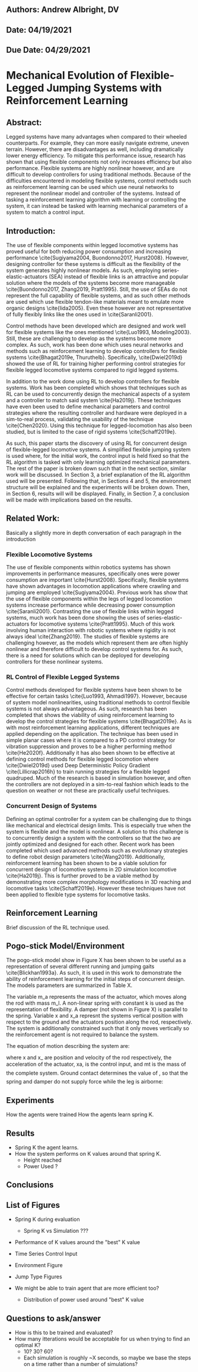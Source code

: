 ## Authors: Andrew Albright, DV
## Date: 04/19/2021
## Due Date: 04/29/2021

# Mechanical Evolution of Flexible-Legged Jumping Systems with Reinforcement Learning

## Abstract: 
Legged systems have many advantages when compared to their wheeled counterparts. For example, they can more easily navigate extreme, uneven terrain. However, there are disadvantages as well, including dramatically lower energy efficiency. To mitigate this performance issue, research has shown that using flexible components not only increases efficiency but also performance. Flexible systems are highly nonlinear however, and are difficult to develop controllers for using traditional methods. Because of the difficulties encountered in modeling flexible systems, control methods such as reinforcement learning can be used which use neural networks to represent the nonlinear model and controller of the systems. Instead of tasking a reinforcement learning algorithm with learning or controlling the system, it can instead be tasked with learning mechanical parameters of a system to match a control input. 

## Introduction:
The use of flexible components within legged locomotive systems has proved useful for both reducing power consumption and increasing performance \cite{Sugiyama2004, Buondonno2017, Hurst2008}. However, designing controller for these systems is difficult as the flexibility of the system generates highly nonlinear models. As such, employing series-elastic-actuators (SEA) instead of flexible links is an attractive and popular solution where the models of the systems become more manageable \cite{Buondonno2017, Zhang2019, Pratt1995}. Still, the use of SEAs do not represent the full capability of flexible systems, and as such other methods are used which use flexible tendon-like materials meant to emulate more organic designs \cite{Iida2005}. Even these however are not representative of fully flexibly links like the ones used in \cite{Saranli2001}.

Control methods have been developed which are designed and work well for flexible systems like the ones mentioned \cite{Luo1993, Modeling2003}. Still, these are challenging to develop as the systems become more complex. As such, work has been done which uses neural networks and methods such as reinforcement learning to develop controllers for flexible systems \cite{Bhagat2019e, Thuruthelb}. Specifically, \cite{Dwiel2019d} showed the use of RL for training higher performing control strategies for flexible legged locomotive systems compared to rigid legged systems. 

In addition to the work done using RL to develop controllers for flexible systems. Work has been completed which shows that techniques such as RL can be used to concurrently design the mechanical aspects of a system and a controller to match said system \cite{Ha2019j}. These techniques have even been used to define mechanical parameters and control strategies where the resulting controller and hardware were deployed in a sim-to-real process, validating the usability of the technique \cite{Chen2020}. Using this technique for legged-locomotion has also been studied, but is limited to the case of rigid systems \cite{Schaff2019e}. 

As such, this paper starts the discovery of using RL for concurrent design of flexible-legged locomotive systems. A simplified flexible jumping system is used where, for the initial work, the control input is held fixed so that the RL algorithm is tasked with only learning optimized mechanical parameters. The rest of the paper is broken down such that in the next section, similar work will be discussed. In Section 3, a brief explanation of the RL algorithm used will be presented. Following that, in Sections 4 and 5, the environment structure will be explained and the experiments will be broken down. Then, in Section 6, results will will be displayed. Finally, in Section 7, a conclusion will be made with implications based on the results.

## Related Work:
Basically a slightly more in depth conversation of each paragraph in the introduction
### Flexible Locomotive Systems
The use of flexible components within robotics systems has shown improvements in performance measures, specifically ones were power consumption are important \cite{Hurst2008}. Specifically, flexible systems have shown advantages in locomotion applications where crawling and jumping are employed \cite{Sugiyama2004}. Previous work has show that the use of flexible components within the legs of legged locomotion systems increase performance while decreasing power consumption \cite{Saranli2001}. Contrasting the use of flexible links within legged systems, much work has been done showing the uses of series-elastic-actuators for locomotive systems \cite{Pratt1995}. Much of this work involving human interaction with robotic systems where rigidity is not always ideal \cite{Zhang2019}. The studies of flexible systems are challenging however, as the models which represent them are often highly nonlinear and therefore difficult to develop control systems for. As such, there is a need for solutions which can be deployed for developing controllers for these nonlinear systems.

### RL Control of Flexible Legged Systems
Control methods developed for flexible systems have been shown to be effective for certain tasks \cite{Luo1993, Ahmadi1997}. However, because of system model nonlinearities, using traditional methods to control flexible systems is not always advantageous. As such, research has been completed that shows the viability of using reinforcement learning to develop the control strategies for flexible systems \cite{Bhagat2019e}. As is with most reinforcement learning applications, different techniques are applied depending on the application. The technique has been used in simple planar cases where it is compared to a PD control strategy for vibration suppression and proves to be a higher performing method \cite{He2020f}. Additionally it has also been shown to be effective at defining control methods for flexible legged locomotion where \cite{Dwiel2019d} used Deep Deterministic Policy Gradient \cite{Lillicrap2016h} to train running strategies for a flexible legged quadruped. Much of the research is based in simulation however, and often the controllers are not deployed in a sim-to-real fashion which leads to the question on weather or not these are practically useful techniques. 

### Concurrent Design of Systems
Defining an optimal controller for a system can be challenging due to things like mechanical and electrical design limits. This is especially true when the system is flexible and the model is nonlinear. A solution to this challenge is to concurrently design a system with the controllers so that the two are jointly optimized and designed for each other. Recent work has been completed which used advanced methods such as evolutionary strategies to define robot design parameters \cite{Wang2019}. Additionally, reinforcement learning has been shown to be a viable solution for concurrent design of locomotive systems in 2D simulation locomotive \cite{Ha2019j}. This is further proved to be a viable method by demonstrating more complex morphology modifications in 3D reaching and locomotive tasks \cite{Schaff2019e}. However these techniques have not been applied to flexible type systems for locomotive tasks. 

## Reinforcement Learning
Brief discussion of the RL technique used.

## Pogo-stick Model/Environment
The pogo-stick model show in Figure X has been shown to be useful as a representation of several different running and jumping gaits \cite{Blickhan1993a}. As such, it is used in this work to demonstrate the ability of reinforcement learning for the initial steps of concurrent design. The models parameters are summarized in Table X. 

The variable m_a represents the mass of the actuator, which moves along the rod with mass m_l. A non-linear spring with constant k is used as the representation of flexibility. A damper (not shown in Figure X) is parallel to the spring. Variable x and x_a represnt the systems vertical position with respect to the ground and the actuators position along the rod, respectively. The system is additionally constrained such that it only moves vertically so the reinforcement agent is not required to balance the system.

The equation of motion describing the system are:

where x and x_ are position and velocity of the rod
respectively, the acceleration of the actuator, xa, is the
control input, and mt is the mass of the complete system.
Ground contact determines the value of , so that the
spring and damper do not supply force while the leg is
airborne:

## Experiments
How the agents were trained
How the agents learn spring K.

## Results
* Spring K the agent learns.
* How the system performs on K values around that spring K.
    * Height reached
    * Power Used ?

## Conclusions

## List of Figures
* Spring K during evaluation
  * Spring K vs Simulation ???
* Performance of K values around the "best" K value
* Time Series Control Input
* Environment Figure
* Jump Type Figures

* We might be able to train agent that are more efficient too?
  * Distribution of power used around "best" K value

## Questions to ask/answer
* How is this to be trained and evaluated?
* How many itterations would be acceptable for us when trying to find an optimal K?
  * 10? 30? 60?
  * Each simulation is roughly ~X seconds, so maybe we base the steps on a time rather than a number of simulations?